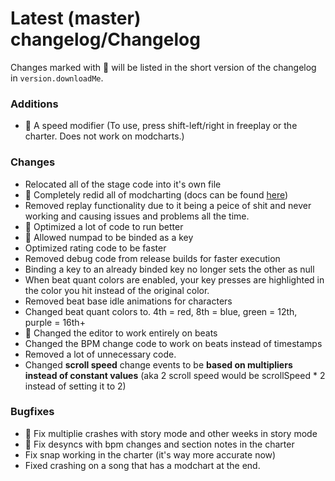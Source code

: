 # Latest (master) changelog/Changelog

Changes marked with 💖 will be listed in the short version of the changelog in `version.downloadMe`.

### Additions
- 💖 A speed modifier (To use, press shift-left/right in freeplay or the charter. Does not work on modcharts.)

### Changes
- Relocated all of the stage code into it's own file
- 💖 Completely redid all of modcharting (docs can be found [here](https://github.com/KadeDev/Kade-Engine/wiki))
- Removed replay functionality due to it being a peice of shit and never working and causing issues and problems all the time.
- 💖 Optimized a lot of code to run better
- 💖 Allowed numpad to be binded as a key
- Optimized rating code to be faster
- Removed debug code from release builds for faster execution
- Binding a key to an already binded key no longer sets the other as null
- When beat quant colors are enabled, your key presses are highlighted in the color you hit instead of the original color.
- Removed beat base idle animations for characters
- Changed beat quant colors to. 4th = red, 8th = blue, green = 12th, purple = 16th+
- 💖 Changed the editor to work entirely on beats
- Changed the BPM change code to work on beats instead of timestamps
- Removed a lot of unnecessary code.
- Changed **scroll speed** change events to be **based on multipliers instead of constant values** (aka 2 scroll speed would be scrollSpeed * 2 instead of setting it to 2)

### Bugfixes
- 💖 Fix multiplie crashes with story mode and other weeks in story mode
- 💖 Fix desyncs with bpm changes and section notes in the charter
- Fix snap working in the charter (it's way more accurate now)
- Fixed crashing on a song that has a modchart at the end.
